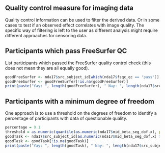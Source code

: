 ## Quality control measure for imaging data

Quality control information can be used to filter the derived data. Or in some cases to test if an observed effect correlates with image quality. The specific way of filtering is left to the user as different analysis might require different approaches for censoring data.

## Participants which pass FreeSurfer QC

List participants which passed the FreeSurfer quality control check (this does not mean they are all equally good).

```r
goodFreeSurfer <- nda17$src_subject_id[which(nda17$fsqc_qc == "pass")]
goodFreeSurfer <- goodFreeSurfer[!is.na(goodFreeSurfer)]
print(paste("Yay: ", length(goodFreeSurfer), " Nay: ", length(nda17$src_subject_id[!is.na(nda17$fsqc_qc)])-length(goodFreeSurfer), sep=""))
```

## Participants with a minimum degree of freedom

One approach is to use a threshold on the degrees of freedom to identify a percentage of participants with data of questionable quality.

```r
percentage = 0.1
threshold = as.numeric(quantile(as.numeric(nda17$mid_beta_seg_dof.x), probs=c(percentage), na.rm= TRUE))
goodTask <- nda17$src_subject_id[as.numeric(nda17$mid_beta_seg_dof.x) >= threshold]
goodTask <- goodTask[!is.na(goodTask)]
print(paste("Yay: ", length(goodTask), " Nay: ", length(nda17$src_subject_id[!is.na(nda17$mid_beta_seg_dof.x)])-length(goodTask), sep=""))
```
